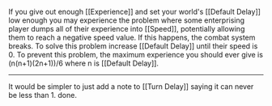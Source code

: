 If you give out enough [[Experience]] and set your world's [[Default Delay]] low enough you may experience the problem where some enterprising player dumps all of their experience into [[Speed]], potentially allowing them to reach a negative speed value. If this happens, the combat system breaks. To solve this problem increase [[Default Delay]] until their speed is 0. To prevent this problem, the maximum experience you should ever give is (n(n+1)(2n+1))/6 where n is [[Default Delay]].

---

It would be simpler to just add a note to [[Turn Delay]] saying it can never be less than 1. done.